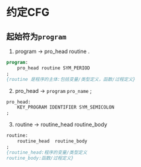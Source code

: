 # 约定CFG

## 起始符为`program`

1. program -> pro_head routine .
```pascal
program: 
    pro_head routine SYM_PERIOD 
;
{routine 是程序的主体:包括变量/类型定义，函数/过程定义}
```

2. pro_head -> `program` `pro_name` ;
```pascal
pro_head:
    KEY_PROGRAM IDENTIFIER SYM_SEMICOLON
;
```

3. routine -> routine_head routine_body
```pascal
routine:
    routine_head  routine_body
;
{routine_head:程序的变量/类型定义
routine_body:函数/过程定义}
```